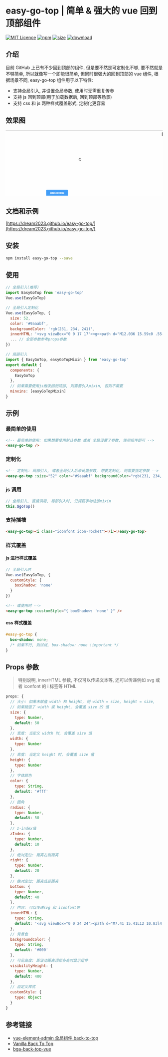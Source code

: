 # easy-go-top | 简单 & 强大的 vue 回到顶部组件

[![MIT Licence](https://badges.frapsoft.com/os/mit/mit.svg)](https://opensource.org/licenses/mit-license.php)
[![npm](https://img.shields.io/npm/v/easy-go-top.svg)](https://www.npmjs.com/package/easy-go-top)
[![size](https://img.shields.io/bundlephobia/minzip/easy-go-top.svg)](https://www.npmjs.com/package/easy-go-top)
[![download](https://img.shields.io/npm/dw/easy-go-top.svg)](https://npmcharts.com/compare/easy-go-top?minimal=true)

## 介绍

目前 GitHub 上已有不少回到顶部的组件, 但是要不然是可定制化不够, 要不然就是不够简单, 所以就像写一个即能很简单, 但同时很强大的回到顶部的 vue 组件, 根据场景不同, easy-go-top 组件用于以下特性:

- 支持全局引入, 并设置全局参数, 使用时无需重复传参
- 支持 js 回到顶部(用于加载数据后, 回到顶部等场景)
- 支持 css 和 js 两种样式覆盖形式, 定制化更容易

## 效果图

![演示图](./public/example.gif)

## 文档和示例

[https://dream2023.github.io/easy-go-top/](https://dream2023.github.io/easy-go-top/)

## 安装

```bash
npm install easy-go-top --save
```

## 使用

```js
// 全局引入(推荐)
import EasyGoTop from 'easy-go-top'
Vue.use(EasyGoTop)
```

```js
// 全局引入定制化
Vue.use(EasyGoTop, {
  size: 52,
  color: '#9aaabf',
  backgroundColor: 'rgb(231, 234, 241)',
  innerHTML: '<svg viewBox="0 0 17 17"><g><path d="M12.036 15.59c0 .55-.453.995-.997.995H5.032c-.55 0-.997-.445-.997-.996V8.584H1.03c-1.1 0-1.36-.633-.578-1.416L7.33.29c.39-.39 1.026-.385 1.412 0l6.878 6.88c.782.78.523 1.415-.58 1.415h-3.004v7.004z" fill-rule="evenodd"></path></g></svg>'
  ... // 全部参数参考props参数
})
```

```js
// 局部引入
import { EasyGoTop, easyGoTopMixin } from 'easy-go-top'
export default {
  components: {
    EasyGoTop
  },
  // 如果需要使用js触发回到顶部, 则需要引入mixin, 否则不需要
  minxins: [easyGoTopMixin]
}
```

## 示例

### 最简单的使用

```html
<!-- 最简单的使用: 如果想要使用默认参数 或者 全局设置了参数, 使用组件即可 -->
<easy-go-top />
```

### 定制化

```html
<!-- 定制化: 局部引入, 或者全局引入后未设置参数, 想要定制化, 则需要指定参数 -->
<easy-go-top :size="52" color="#9aaabf" backgroundColor="rgb(231, 234, 241)" />
```

### js 调用

```js
// 全局引入, 直接调用, 局部引入时, 记得要手动注册mixin
this.$goTop()
```

### 支持插槽

```html
<easy-go-top><i class="iconfont icon-rocket"></i></easy-go-top>
```

### 样式覆盖

#### js 进行样式覆盖

```js
// 全局引入时
Vue.use(EasyGoTop, {
  customStyle: {
    boxShadow: 'none'
  }
})
```

```html
<!-- 或使用时 -->
<easy-go-top :customStyle="{ boxShadow: 'none' }" />
```

#### css 样式覆盖

```css
#easy-go-top {
  box-shadow: none;
  /* 如果不行, 则试试, box-shadow: none !important */
}
```

## Props 参数

> 特别说明, innerHTML 参数, 不仅可以传递文本等, 还可以传递例如 svg 或者 iconfont 的 i 标签等 HTML

```js
props: {
  // 大小: 如果未赋值 width 和 height, 则 width = size, height = size,
  // 如果赋值了 width 或 height, 会覆盖 size 的 值
  size: {
    type: Number,
    default: 50
  },
  // 宽度: 当定义 width 时, 会覆盖 size 值
  width: {
    type: Number
  },
  // 高度: 当定义 height 时, 会覆盖 size 值
  height: {
    type: Number
  },
  // 字体颜色
  color: {
    type: String,
    default: '#fff'
  },
  // 圆角
  radius: {
    type: Number,
    default: 50
  },
  // z-index值
  zIndex: {
    type: Number,
    default: 10
  },
  // 绝对定位: 距离右侧距离
  right: {
    type: Number,
    default: 20
  },
  // 绝对定位: 距离底部距离
  bottom: {
    type: Number,
    default: 40
  },
  // 内容: 可以传递svg 和 iconfont等
  innerHTML: {
    type: String,
    default: '<svg viewBox="0 0 24 24"><path d="M7.41 15.41L12 10.83l4.59 4.58L18 14l-6-6-6 6z"></path></svg>'
  },
  // 背景色
  backgroundColor: {
    type: String,
    default: '#000'
  },
  // 可见高度: 即滚动距离顶部多高时显示组件
  visibilityHeight: {
    type: Number,
    default: 400
  },
  // 自定义样式
  customStyle: {
    type: Object
  }
}
```

## 参考链接

- [vue-element-admin 全局组件 back-to-top](https://github.com/PanJiaChen/vue-element-admin/tree/master/src/components/BackToTop)
- [Vanilla Back To Top](https://github.com/vfeskov/vanilla-back-to-top)
- [bga-back-top-vue](https://github.com/bingoogolapple/bga-back-top-vue)
